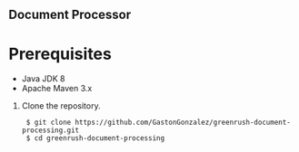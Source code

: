 ## Document Processor

# Prerequisites 

* Java JDK  8
* Apache Maven 3.x

1. Clone the repository.

        $ git clone https://github.com/GastonGonzalez/greenrush-document-processing.git
        $ cd greenrush-document-processing